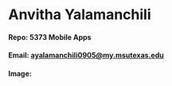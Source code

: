 # Anvitha Yalamanchili
#### Repo: 5373 Mobile Apps
#### Email: ayalamanchili0905@my.msutexas.edu
#### Image:
<img src="">
